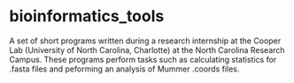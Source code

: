 # bioinformatics_tools
A set of short programs written during a research internship at the Cooper Lab (University of North Carolina, Charlotte) at the North Carolina Research Campus. 
These programs perform tasks such as calculating statistics for .fasta files and peforming an analysis of Mummer .coords files.
